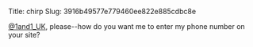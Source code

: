 Title: chirp
Slug: 3916b49577e779460ee822e885cdbc8e

<a href="http://twitter.com/1and1_UK">@1and1_UK</a>, please--how do you want me to enter my phone number on your site?
